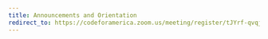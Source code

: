 ```yaml
---
title: Announcements and Orientation
redirect_to: https://codeforamerica.zoom.us/meeting/register/tJYrf-qvqjwqE9KW1PRctOrvpJSFHDdC31Jx
---
```

